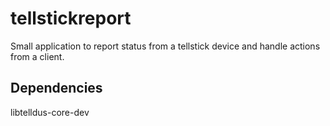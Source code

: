 # tellstickreport
Small application to report status from a tellstick device and handle actions from a client.

## Dependencies
libtelldus-core-dev
